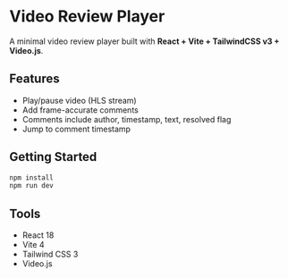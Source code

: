 # Video Review Player

A minimal video review player built with **React + Vite + TailwindCSS v3 + Video.js**.

## Features
- Play/pause video (HLS stream)
- Add frame-accurate comments
- Comments include author, timestamp, text, resolved flag
- Jump to comment timestamp

## Getting Started

```bash
npm install
npm run dev
```

## Tools
- React 18
- Vite 4
- Tailwind CSS 3
- Video.js
